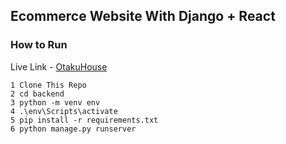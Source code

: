 ## Ecommerce Website With Django + React

### How to Run 

Live Link - [OtakuHouse](https://otakuhouse.herokuapp.com/)

```shell
1 Clone This Repo
2 cd backend
3 python -m venv env
4 .\env\Scripts\activate
5 pip install -r requirements.txt 
6 python manage.py runserver

```